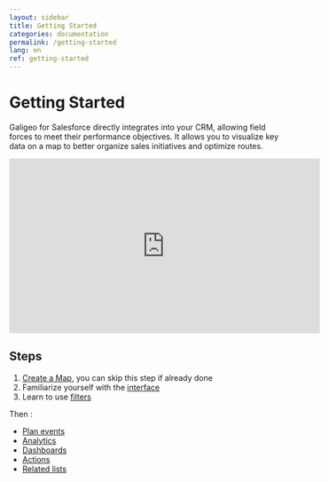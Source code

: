 ```yaml
---
layout: sidebar
title: Getting Started
categories: documentation
permalink: /getting-started
lang: en
ref: getting-started
---
```


# Getting Started

Galigeo for Salesforce directly integrates into your CRM, allowing field forces to meet their performance objectives. It allows you to visualize key data on a map to better organize sales initiatives and optimize routes.

<iframe style="display:block;" class="img-center" width="560" height="315" src="https://www.youtube.com/embed/Xgkf6FGE9m8" frameborder="0" allowfullscreen></iframe>

## Steps

1. [Create a Map](/create-map-en), you can skip this step if already done
2. Familiarize yourself with the [interface](/interface-en)
3. Learn to use [filters](/filters-en)

Then :

- [Plan events](/plan-en)
- [Analytics](/analysis-en)
- [Dashboards](/dashboards)
- [Actions](/actions-en)
- [Related lists](/related-lists)